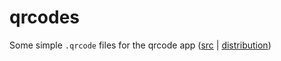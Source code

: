 # qrcodes

Some simple `.qrcode` files for the qrcode app ([src](https://github.com/bmatcuk/flipperzero-qrcode) | [distribution](https://flipc.org/bmatcuk/flipperzero-qrcode?branch=main))